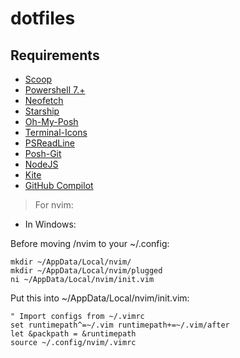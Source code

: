 # dotfiles

## __Requirements__
* [Scoop](https://scoop.sh/)
* [Powershell 7.+](https://docs.microsoft.com/en-us/powershell/scripting/install/installing-powershell-on-windows?view=powershell-7.2)
* [Neofetch](https://github.com/dylanaraps/neofetch)
* [Starship](https://starship.rs/)
* [Oh-My-Posh](ohmyposh.dev/)
* [Terminal-Icons](https://github.com/devblackops/Terminal-Icons)
* [PSReadLine](https://github.com/PowerShell/PSReadLine)
* [Posh-Git](https://github.com/dahlbyk/posh-git)
* [NodeJS](https://nodejs.org/es/)
* [Kite](https://www.kite.com/)
* [GitHub Compilot](https://copilot.github.com/)

> For nvim:

* In Windows:

Before moving /nvim to your ~/.config:

```
mkdir ~/AppData/Local/nvim/
mkdir ~/AppData/Local/nvim/plugged
ni ~/AppData/Local/nvim/init.vim
```

Put this into ~/AppData/Local/nvim/init.vim:

```
" Import configs from ~/.vimrc
set runtimepath^=~/.vim runtimepath+=~/.vim/after
let &packpath = &runtimepath
source ~/.config/nvim/.vimrc
```
